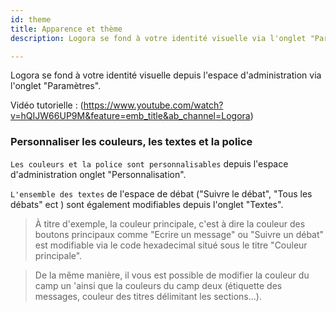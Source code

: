 ```yaml
---
id: theme
title: Apparence et thème
description: Logora se fond à votre identité visuelle via l'onglet "Paramètres".

---
```


Logora se fond à votre identité visuelle depuis l'espace d'administration via l'onglet "Paramètres".

Vidéo tutorielle : (https://www.youtube.com/watch?v=hQIJW66UP9M&feature=emb_title&ab_channel=Logora)

### Personnaliser les couleurs, les textes et la police


`Les couleurs et la police sont personnalisables` depuis l'espace d'administration onglet "Personnalisation".

`L'ensemble des textes` de l'espace de débat ("Suivre le débat", "Tous les débats" ect ) sont également modifiables depuis l'onglet "Textes".

> À titre d'exemple, la couleur principale, c'est à dire la couleur des boutons principaux comme "Ecrire un message" ou "Suivre un débat" est modifiable via le code hexadecimal situé sous le titre "Couleur principale".

> De la même manière, il vous est possible de modifier la couleur du camp un 'ainsi que la couleurs du camp deux (étiquette des messages, couleur des titres délimitant les sections...).


